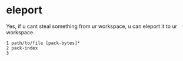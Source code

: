 # eleport

Yes, if u cant steal something from ur workspace, u can eleport it to ur workspace.

```shell
1 path/to/file [pack-bytes]*
2 pack-index
3
```